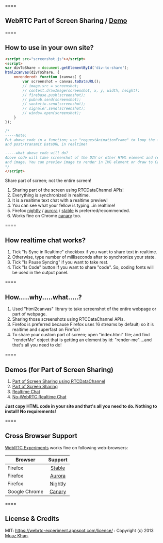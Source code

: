 ====
## WebRTC Part of Screen Sharing / [Demo](https://googledrive.com/host/0B6GWd_dUUTT8RzVSRVU2MlIxcm8/realtime-chat/)

====
## How to use in your own site?

```html
<script src="screenshot.js"></script>
<script>
var divToShare = document.getElementById('div-to-share');
html2canvas(divToShare, {
    onrendered: function (canvas) {
        var screenshot = canvas.toDataURL();
        // image.src = screenshot;
        // context.drawImage(screenshot, x, y, width, height);
        // firebase.push(screenshot);
        // pubnub.send(screenshot);
        // socketio.send(screenshot);
        // signaler.send(screenshot);
        // window.open(screenshot);
    }
});

/*
-----Note:
Put above code in a function; use "requestAnimationFrame" to loop the function
and post/transmit DataURL in realtime!

-----what above code will do?
Above code will take screenshot of the DIV or other HTML element and return you
and image. You can preview image to render in IMG element or draw to Canvas2D.
*/
</script>
```

Share part of screen; not the entire screen!

1. Sharing part of the screen using RTCDataChannel APIs!
2. Everything is synchronized in realtime.
3. It is a realtime text chat with a realtime preview!
4. You can see what your fellow is typing...in realtime!
5. Firefox [nightly](http://nightly.mozilla.org/) / [aurora](http://www.mozilla.org/en-US/firefox/aurora/) / [stable](http://www.mozilla.org/en-US/firefox/new/) is preferred/recommended.
6. Works fine on Chrome [canary](https://www.google.com/intl/en/chrome/browser/canary.html) too.

====
## How realtime chat works?

1. Tick "Is Sync in Realtime" checkbox if you want to share text in realtime.
2. Otherwise, type number of milliseconds after to synchronize your state.
3. Tick "Is Pause Syncing" if you want to take rest.
4. Tick "Is Code" button if you want to share "code". So, coding fonts will be used in the output panel.

====
## How.....why.....what.....?

1. Used "html2canvas" library to take screenshot of the entire webpage or part of webpage.
2. Sharing those screenshots using RTCDataChannel APIs.
3. Firefox is preferred because Firefox uses 16 streams by default; so it is realtime and superfast on Firefox!
4. To share your custom part of screen; open "index.html" file; and find "renderMe" object that is getting an element by id: "render-me"....and that's all you need to do!

====
## Demos (for Part of Screen Sharing)

1. [Part of Screen Sharing using RTCDataChannel](https://googledrive.com/host/0B6GWd_dUUTT8RzVSRVU2MlIxcm8/part-of-screen-sharing/RTCDataChannel/)
2. [Part of Screen Sharing](https://googledrive.com/host/0B6GWd_dUUTT8RzVSRVU2MlIxcm8/part-of-screen-sharing/)
3. [Realtime Chat](https://googledrive.com/host/0B6GWd_dUUTT8RzVSRVU2MlIxcm8/realtime-chat/)
4. [No-WebRTC Realtime Chat](https://googledrive.com/host/0B6GWd_dUUTT8RzVSRVU2MlIxcm8/realtime-chat/No-WebRTC-Chat.html)

**Just copy HTML code in your site and that's all you need to do. Nothing to install! No requirements!**

====
## Cross Browser Support
[WebRTC Experiments](https://webrtc-experiment.appspot.com) works fine on following web-browsers:

| Browser        | Support           |
| ------------- |:-------------:|
| Firefox | [Stable](http://www.mozilla.org/en-US/firefox/new/) |
| Firefox | [Aurora](http://www.mozilla.org/en-US/firefox/aurora/) |
| Firefox | [Nightly](http://nightly.mozilla.org/) |
| Google Chrome | [Canary](https://www.google.com/intl/en/chrome/browser/canary.html) |

====
## License & Credits

MIT: https://webrtc-experiment.appspot.com/licence/ : Copyright (c) 2013 [Muaz Khan](https://plus.google.com/100325991024054712503).
